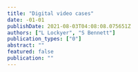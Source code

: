 ```yaml
---
title: "Digital video cases"
date: -01-01
publishDate: 2021-08-03T04:08:08.075651Z
authors: ["L Lockyer", "S Bennett"]
publication_types: ["0"]
abstract: ""
featured: false
publication: ""
---
```


